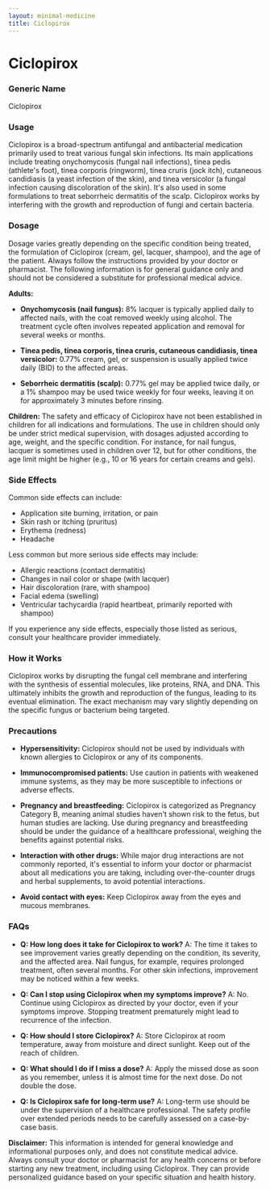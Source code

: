 ```yaml
---
layout: minimal-medicine
title: Ciclopirox
---
```


# Ciclopirox
### Generic Name
Ciclopirox

### Usage
Ciclopirox is a broad-spectrum antifungal and antibacterial medication primarily used to treat various fungal skin infections. Its main applications include treating onychomycosis (fungal nail infections), tinea pedis (athlete's foot), tinea corporis (ringworm), tinea cruris (jock itch), cutaneous candidiasis (a yeast infection of the skin), and tinea versicolor (a fungal infection causing discoloration of the skin).  It's also used in some formulations to treat seborrheic dermatitis of the scalp.  Ciclopirox works by interfering with the growth and reproduction of fungi and certain bacteria.


### Dosage
Dosage varies greatly depending on the specific condition being treated, the formulation of Ciclopirox (cream, gel, lacquer, shampoo), and the age of the patient.  Always follow the instructions provided by your doctor or pharmacist.  The following information is for general guidance only and should not be considered a substitute for professional medical advice.


**Adults:**

* **Onychomycosis (nail fungus):**  8% lacquer is typically applied daily to affected nails, with the coat removed weekly using alcohol.  The treatment cycle often involves repeated application and removal for several weeks or months.

* **Tinea pedis, tinea corporis, tinea cruris, cutaneous candidiasis, tinea versicolor:** 0.77% cream, gel, or suspension is usually applied twice daily (BID) to the affected areas.

* **Seborrheic dermatitis (scalp):**  0.77% gel may be applied twice daily, or a 1% shampoo may be used twice weekly for four weeks, leaving it on for approximately 3 minutes before rinsing.

**Children:**  The safety and efficacy of Ciclopirox have not been established in children for all indications and formulations. The use in children should only be under strict medical supervision, with dosages adjusted according to age, weight, and the specific condition.  For instance, for nail fungus, lacquer is sometimes used in children over 12, but for other conditions, the age limit might be higher (e.g., 10 or 16 years for certain creams and gels).


### Side Effects
Common side effects can include:

* Application site burning, irritation, or pain
* Skin rash or itching (pruritus)
* Erythema (redness)
* Headache


Less common but more serious side effects may include:

* Allergic reactions (contact dermatitis)
* Changes in nail color or shape (with lacquer)
* Hair discoloration (rare, with shampoo)
* Facial edema (swelling)
* Ventricular tachycardia (rapid heartbeat, primarily reported with shampoo)

If you experience any side effects, especially those listed as serious, consult your healthcare provider immediately.


### How it Works
Ciclopirox works by disrupting the fungal cell membrane and interfering with the synthesis of essential molecules, like proteins, RNA, and DNA. This ultimately inhibits the growth and reproduction of the fungus, leading to its eventual elimination.  The exact mechanism may vary slightly depending on the specific fungus or bacterium being targeted.


### Precautions
* **Hypersensitivity:** Ciclopirox should not be used by individuals with known allergies to Ciclopirox or any of its components.

* **Immunocompromised patients:** Use caution in patients with weakened immune systems, as they may be more susceptible to infections or adverse effects.

* **Pregnancy and breastfeeding:** Ciclopirox is categorized as Pregnancy Category B, meaning animal studies haven't shown risk to the fetus, but human studies are lacking. Use during pregnancy and breastfeeding should be under the guidance of a healthcare professional, weighing the benefits against potential risks.

* **Interaction with other drugs:** While major drug interactions are not commonly reported, it's essential to inform your doctor or pharmacist about all medications you are taking, including over-the-counter drugs and herbal supplements, to avoid potential interactions.

* **Avoid contact with eyes:** Keep Ciclopirox away from the eyes and mucous membranes.


### FAQs
* **Q: How long does it take for Ciclopirox to work?** A: The time it takes to see improvement varies greatly depending on the condition, its severity, and the affected area. Nail fungus, for example, requires prolonged treatment, often several months. For other skin infections, improvement may be noticed within a few weeks.

* **Q: Can I stop using Ciclopirox when my symptoms improve?** A: No.  Continue using Ciclopirox as directed by your doctor, even if your symptoms improve. Stopping treatment prematurely might lead to recurrence of the infection.

* **Q: How should I store Ciclopirox?** A: Store Ciclopirox at room temperature, away from moisture and direct sunlight. Keep out of the reach of children.

* **Q: What should I do if I miss a dose?** A: Apply the missed dose as soon as you remember, unless it is almost time for the next dose. Do not double the dose.

* **Q: Is Ciclopirox safe for long-term use?** A: Long-term use should be under the supervision of a healthcare professional.  The safety profile over extended periods needs to be carefully assessed on a case-by-case basis.


**Disclaimer:** This information is intended for general knowledge and informational purposes only, and does not constitute medical advice.  Always consult your doctor or pharmacist for any health concerns or before starting any new treatment, including using Ciclopirox.  They can provide personalized guidance based on your specific situation and health history.
